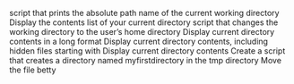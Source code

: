 script that prints the absolute path name of the current working directory
Display the contents list of your current directory
script that changes the working directory to the user’s home directory
Display current directory contents in a long format
Display current directory contents, including hidden files starting with
Display current directory contents
Create a script that creates a directory named myfirstdirectory in the tmp directory
Move the file betty 
